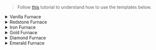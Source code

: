 <!-- # Copy-Paste Gadget Templates // FURNACES -->
> Follow [this](https://github.com/Direwolf20-MC/BuildingGadgets/wiki/Template-Manager) tutorial to understand how to use the templates below.
<!-- VANILLA FURNACE - START -->
<details>
<summary>Vanilla Furnace</summary>
<p>

```json
{
  "version": "2.1.0",
  "mc_version": "1.16.5",
  "name": "Furnace",
  "author": "Kikiisyourfriend",
  "bounding_box": {
    "min_x": 0,
    "min_y": 0,
    "min_z": 0,
    "max_x": 2,
    "max_y": 2,
    "max_z": 2
  },
  "material_list": {
      "root_type": "buildinggadgets:entries",
    "root_entry": [
      {
          "item_type": "buildinggadgets:simple_item",
        "count": 1,
        "item": {
          "id": "minecraft:campfire"
        }
      },
      {
        "item_type": "buildinggadgets:simple_item",
        "count": 24,
        "item": {
          "id": "minecraft:cobblestone"
        }
      },
      {
          "item_type": "buildinggadgets:simple_item",
        "count": 1,
        "item": {
          "id": "minecraft:spruce_log"
        }
      }
    ]
  }
}
```

</p>
</details>
<!-- VANILLA FURNACE - END -->

<!-- REDSTONE FURNACE - START -->
<details>
<summary>Redstone Furnace</summary>
<p>

```json
{
  "version": "2.1.0",
  "mc_version": "1.16.5",
  "name": "Redstone Furnace",
  "author": "Kikiisyourfriend",
  "bounding_box": {
    "min_x": 0,
    "min_y": 0,
    "min_z": 0,
    "max_x": 4,
    "max_y": 4,
    "max_z": 4
  },
  "material_list": {
    "root_type": "buildinggadgets:entries",
    "root_entry": [
      {
        "item_type": "buildinggadgets:simple_item",
        "count": 9,
        "item": {
          "id": "kubejs:etherealslate_block"
        }
      },
      {
        "item_type": "buildinggadgets:simple_item",
        "count": 18,
        "item": {
          "id": "minecraft:furnace"
        }
      },
      {
        "item_type": "buildinggadgets:simple_item",
        "count": 36,
        "item": {
          "id": "minecraft:glass"
        }
      },
      {
        "item_type": "buildinggadgets:simple_item",
        "count": 62,
        "item": {
          "id": "thermal:machine_frame"
        }
      }
    ]
  }
}
```

</p>
</details>
<!-- REDSTONE FURNACE - END -->


<!-- IRON FURNACE - START -->
<details>
<summary>Iron Furnace</summary>
<p>

```json
{
  "version": "2.1.0",
  "mc_version": "1.16.5",
  "name": "Iron Furnace",
  "author": "SuperNate903",
  "bounding_box": {
    "min_x": 0,
    "min_y": 0,
    "min_z": 0,
    "max_x": 2,
    "max_y": 2,
    "max_z": 2
  },
  "material_list": {
    "root_type": "buildinggadgets:entries",
    "root_entry": [
      {
        "item_type": "buildinggadgets:simple_item",
        "count": 1,
        "item": {
          "id": "minecraft:furnace"
        }
      },
      {
        "item_type": "buildinggadgets:simple_item",
        "count": 1,
        "item": {
          "id": "minecraft:hopper"
        }
      },
      {
        "item_type": "buildinggadgets:simple_item",
        "count": 23,
        "item": {
          "id": "minecraft:iron_block"
        }
      },
      {
        "item_type": "buildinggadgets:simple_item",
        "count": 1,
        "item": {
          "id": "minecraft:redstone_block"
        }
      }
    ]
  }
}
```

</p>
</details>
<!-- IRON FURNACE - END -->

<!-- GOLD FURNACE - START -->
<details>
<summary>Gold Furnace</summary>
<p>

```json
{
  "version": "2.1.0",
  "mc_version": "1.16.5",
  "name": "Gold Furnace",
  "author": "SuperNate903",
  "bounding_box": {
    "min_x": 0,
    "min_y": 0,
    "min_z": 0,
    "max_x": 2,
    "max_y": 2,
    "max_z": 2
  },
  "material_list": {
    "root_type": "buildinggadgets:entries",
    "root_entry": [
      {
        "item_type": "buildinggadgets:simple_item",
        "count": 23,
        "item": {
          "id": "minecraft:gold_block"
        }
      },
      {
        "item_type": "buildinggadgets:simple_item",
        "count": 1,
        "item": {
          "id": "minecraft:hopper"
        }
      },
      {
        "item_type": "buildinggadgets:simple_item",
        "count": 1,
        "item": {
          "id": "ironfurnaces:iron_furnace"
        }
      },
      {
        "item_type": "buildinggadgets:simple_item",
        "count": 1,
        "item": {
          "id": "minecraft:redstone_block"
        }
      }
    ]
  }
}
```

</p>
</details>
<!-- GOLD FURNACE - END -->

<!-- DIAMOND FURNACE - START -->
<details>
<summary>Diamond Furnace</summary>
<p>

```json
{
  "version": "2.1.0",
  "mc_version": "1.16.5",
  "name": "Diamond Furnace",
  "author": "SuperNate903",
  "bounding_box": {
    "min_x": 0,
    "min_y": 0,
    "min_z": 0,
    "max_x": 2,
    "max_y": 2,
    "max_z": 2
  },
  "material_list": {
    "root_type": "buildinggadgets:entries",
    "root_entry": [
      {
        "item_type": "buildinggadgets:simple_item",
        "count": 23,
        "item": {
          "id": "minecraft:diamond_block"
        }
      },
      {
        "item_type": "buildinggadgets:simple_item",
        "count": 1,
        "item": {
          "id": "ironfurnaces:gold_furnace"
        }
      },
      {
        "item_type": "buildinggadgets:simple_item",
        "count": 1,
        "item": {
          "id": "minecraft:hopper"
        }
      },
      {
        "item_type": "buildinggadgets:simple_item",
        "count": 1,
        "item": {
          "id": "minecraft:redstone_block"
        }
      }
    ]
  }
}
```

</p>
</details>
<!-- DIAMOND FURNACE - END -->

<!-- EMERALD FURNACE - START -->
<details>
<summary>Emerald Furnace</summary>
<p>

```json
{
  "version": "2.1.0",
  "mc_version": "1.16.5",
  "name": "Emerald Furnace",
  "author": "SuperNate903",
  "bounding_box": {
    "min_x": 0,
    "min_y": 0,
    "min_z": 0,
    "max_x": 2,
    "max_y": 2,
    "max_z": 2
  },
  "material_list": {
    "root_type": "buildinggadgets:entries",
    "root_entry": [
      {
        "item_type": "buildinggadgets:simple_item",
        "count": 1,
        "item": {
          "id": "ironfurnaces:diamond_furnace"
        }
      },
      {
        "item_type": "buildinggadgets:simple_item",
        "count": 23,
        "item": {
          "id": "minecraft:emerald_block"
        }
      },
      {
        "item_type": "buildinggadgets:simple_item",
        "count": 1,
        "item": {
          "id": "minecraft:hopper"
        }
      },
      {
        "item_type": "buildinggadgets:simple_item",
        "count": 1,
        "item": {
          "id": "minecraft:redstone_block"
        }
      }
    ]
  }
}
```

</p>
</details>
<!-- EMERALD FURNACE - END -->